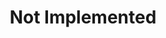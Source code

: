 ---
layout: error-page
title: Not Implemented
error-code: 501
error-message: The request method is not supported by the server and cannot be handled.
sitemap: false
permalink: /501.html
---